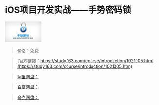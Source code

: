 # iOS项目开发实战——手势密码锁

![img](../../../assets/study163/free/6630080404257106288.jpg)

> 价格：免费

> [官方链接：https://study.163.com/course/introduction/1021005.htm](https://study.163.com/course/introduction/1021005.htm)

> [阿里网盘：]()

> [百度网盘：]()

> [夸克网盘：]()

